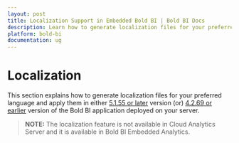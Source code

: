 ```yaml
---
layout: post
title: Localization Support in Embedded Bold BI | Bold BI Docs
description: Learn how to generate localization files for your preferred language and apply them in different versions of the Bold BI application deployed on your server.
platform: bold-bi
documentation: ug
---
```

# Localization

This section explains how to generate localization files for your preferred language and apply them in either [5.1.55 or later](/localization/latest/) version (or) [4.2.69 or earlier](/localization/v4.2.69-or-earlier/) version of the Bold BI application deployed on your server.

> **NOTE:** The localization feature is not available in Cloud Analytics Server and it is available in Bold BI Embedded Analytics.